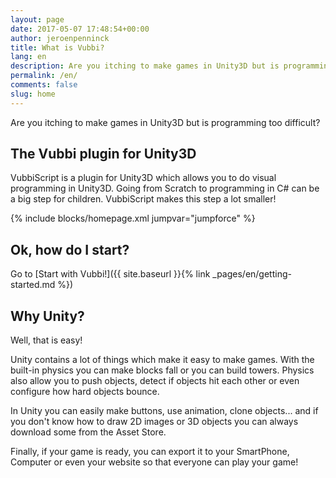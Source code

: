 ```yaml
---
layout: page
date: 2017-05-07 17:48:54+00:00
author: jeroenpenninck
title: What is Vubbi?
lang: en
description: Are you itching to make games in Unity3D but is programming too difficult?
permalink: /en/
comments: false
slug: home
---
```


Are you itching to make games in Unity3D but is programming too difficult?

## The Vubbi plugin for Unity3D

VubbiScript is a plugin for Unity3D which allows you to do visual programming in Unity3D. Going from Scratch to programming in C# can be a big step for children. VubbiScript makes this step a lot smaller!

{% include blocks/homepage.xml jumpvar="jumpforce" %}

## Ok, how do I start?

Go to [Start with Vubbi!]({{ site.baseurl }}{% link _pages/en/getting-started.md %})


## Why Unity?

Well, that is easy!

Unity contains a lot of things which make it easy to make games. With the built-in physics you can make blocks fall or you can build towers. Physics also allow you to push objects, detect if objects hit each other or even configure how hard objects bounce.

In Unity you can easily make buttons, use animation, clone objects... and if you don't know how to draw 2D images or 3D objects you can always download some from the Asset Store.

Finally, if your game is ready, you can export it to your SmartPhone, Computer or even your website so that everyone can play your game!